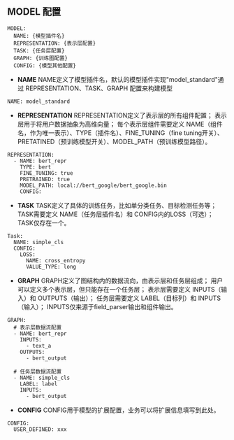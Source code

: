 ## MODEL 配置
```
MODEL:
  NAME: {模型插件名}
  REPRESENTATION: {表示层配置}
  TASK: {任务层配置}
  GRAPH: {训练图配置}
  CONFIG: {模型其他配置}
```

- **NAME**
NAME定义了模型插件名，默认的模型插件实现"model_standard"通过 REPRESENTATION、TASK、GRAPH 配置来构建模型

```
NAME: model_standard
```

- **REPRESENTATION**
REPRESENTATION定义了表示层的所有组件配置；
表示层用于将用户数据抽象为高维向量；
每个表示层组件需要定义 NAME（组件名，作为唯一表示）、TYPE（插件名）、FINE_TUNING（fine tuning开关）、PRETATINED（预训练模型开关）、MODEL_PATH（预训练模型路径）。

```
REPRESENTATION:
  - NAME: bert_repr
    TYPE: bert
    FINE_TUNING: true
    PRETRAINED: true
    MODEL_PATH: local://bert_google/bert_google.bin
    CONFIG:
```

- **TASK**
TASK定义了具体的训练任务，比如单分类任务、目标检测任务等；
TASK需要定义 NAME（任务层插件名）和 CONFIG内的LOSS（可选）；
TASK仅存在一个。

```
Task:
  NAME: simple_cls
  CONFIG: 
    LOSS:
      NAME: cross_entropy
      VALUE_TYPE: long
```

- **GRAPH**
GRAPH定义了图结构内的数据流向，由表示层和任务层组成；
用户可以定义多个表示层，但只能存在一个任务层；
表示层需要定义 INPUTS（输入）和 OUTPUTS（输出）；
任务层需要定义 LABEL（目标列）和 INPUTS（输入）；
INPUTS仅来源于field_parser输出和组件输出。

```
GRAPH:
  # 表示层数据流配置
  - NAME: bert_repr
    INPUTS:
      - text_a
    OUTPUTS:
      - bert_output

  # 任务层数据流配置
  - NAME: simple_cls
    LABEL: label
    INPUTS:
      - bert_output
```

- **CONFIG**
CONFIG用于模型的扩展配置，业务可以将扩展信息填写到此处。

```
CONFIG:
  USER_DEFINED: xxx
```
